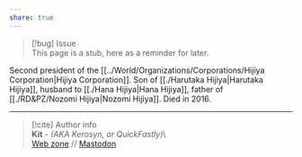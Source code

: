 ```yaml
---  
share: true  
---  
```

> [!bug] Issue  
> This page is a stub, here as a reminder for later.  
  
Second president of the [[../World/Organizations/Corporations/Hijiya Corporation|Hijiya Corporation]]. Son of [[./Harutaka Hijiya|Harutaka Hijiya]], husband to [[./Hana Hijiya|Hana Hijiya]], father of [[./RD&PZ/Nozomi Hijiya|Nozomi Hijiya]]. Died in 2016.  
  
-----  
> [!cite] Author info  
> **Kit** - *(AKA Kerosyn, or QuickFastly)*\  
> [Web zone](https://kitabe.link) // [Mastodon](https://social.tripulse.net/@kit)